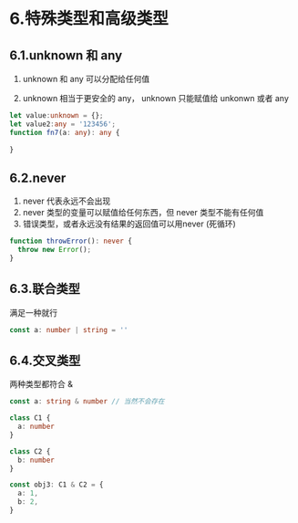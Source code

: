 # 6.特殊类型和高级类型

## 6.1.unknown 和 any

1. unknown 和 any 可以分配给任何值

2. unknown 相当于更安全的 any， unknown 只能赋值给 unkonwn 或者 any

```ts
let value:unknown = {};
let value2:any = '123456';
function fn7(a: any): any {
  
}
```

## 6.2.never

1. never 代表永远不会出现
2. never 类型的变量可以赋值给任何东西，但 never 类型不能有任何值
3. 错误类型，或者永远没有结果的返回值可以用never (死循环)

```ts
function throwError(): never {
  throw new Error();
}
```

## 6.3.联合类型

满足一种就行

```ts
const a: number | string = ''
```

## 6.4.交叉类型

两种类型都符合 &

```ts
const a: string & number // 当然不会存在
```

```ts
class C1 {
  a: number
}

class C2 {
  b: number
}

const obj3: C1 & C2 = {
  a: 1,
  b: 2,
}
```